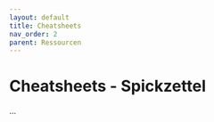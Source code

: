 ```yaml
---
layout: default
title: Cheatsheets
nav_order: 2
parent: Ressourcen
---
```


# Cheatsheets - Spickzettel

...